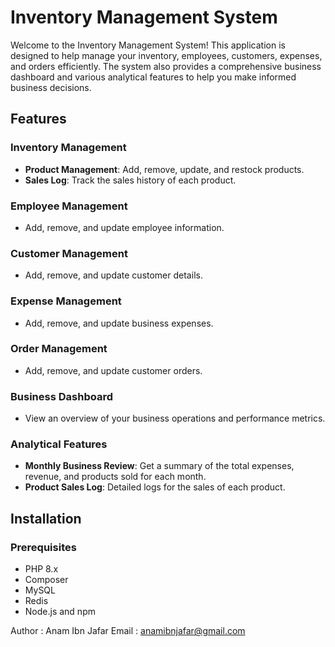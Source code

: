 # Inventory Management System

Welcome to the Inventory Management System! This application is designed to help manage your inventory, employees, customers, expenses, and orders efficiently. The system also provides a comprehensive business dashboard and various analytical features to help you make informed business decisions.

## Features

### Inventory Management
- **Product Management**: Add, remove, update, and restock products.
- **Sales Log**: Track the sales history of each product.

### Employee Management
- Add, remove, and update employee information.

### Customer Management
- Add, remove, and update customer details.

### Expense Management
- Add, remove, and update business expenses.

### Order Management
- Add, remove, and update customer orders.

### Business Dashboard
- View an overview of your business operations and performance metrics.

### Analytical Features
- **Monthly Business Review**: Get a summary of the total expenses, revenue, and products sold for each month.
- **Product Sales Log**: Detailed logs for the sales of each product.

## Installation

### Prerequisites
- PHP 8.x
- Composer
- MySQL
- Redis
- Node.js and npm

Author : Anam Ibn Jafar
Email : anamibnjafar@gmail.com
                      
  
